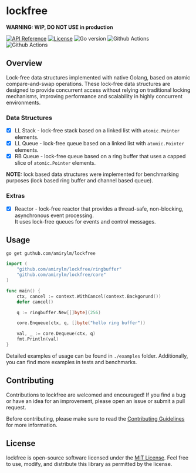 # lockfree

**WARNING: WIP, DO NOT USE in production**

[![API Reference](
https://camo.githubusercontent.com/915b7be44ada53c290eb157634330494ebe3e30a/68747470733a2f2f676f646f632e6f72672f6769746875622e636f6d2f676f6c616e672f6764646f3f7374617475732e737667
)](https://pkg.go.dev/github.com/amirylm/lockfree?tab=doc)
[![License](https://img.shields.io/badge/license-MIT-blue.svg)](https://github.com/amirylm/lockfree/blob/main/LICENSE)
![Go version](https://img.shields.io/badge/go-1.20-blue.svg)
![Github Actions](https://github.com/amirylm/lockfree/actions/workflows/lint.yml/badge.svg?branch=main)
![Github Actions](https://github.com/amirylm/lockfree/actions/workflows/test.yml/badge.svg?branch=main)

## Overview

Lock-free data structures implemented with native Golang, based on atomic compare-and-swap operations.
These lock-free data structures are designed to provide concurrent access without relying on traditional locking mechanisms, improving performance and scalability in highly concurrent environments.

### Data Structures

* [x] LL Stack - lock-free stack based on a linked list with `atomic.Pointer` elements.
* [x] LL Queue - lock-free queue based on a linked list with `atomic.Pointer` elements.
* [x] RB Queue - lock-free queue based on a ring buffer that uses a capped slice of `atomic.Pointer` elements.

**NOTE:** lock based data structures were implemented for benchmarking purposes (lock based ring buffer and channel based queue).

### Extras

* [x] Reactor - lock-free reactor that provides a thread-safe, non-blocking, asynchronous event processing. \
It uses lock-free queues for events and control messages.

## Usage

```shell
go get guthub.com/amirylm/lockfree
```

```go
import (
    "github.com/amirylm/lockfree/ringbuffer"
    "github.com/amirylm/lockfree/core"
)

func main() {
    ctx, cancel := context.WithCancel(context.Backgorund())
    defer cancel()

    q := ringbuffer.New[[]byte](256)

    core.Enqueue(ctx, q, []byte("hello ring buffer"))

    val, _ := core.Dequeue(ctx, q)
    fmt.Println(val)
}
```

Detailed examples of usage can be found in `./examples` folder. 
Additionally, you can find more examples in tests and benchmarks.

## Contributing

Contributions to lockfree are welcomed and encouraged! If you find a bug or have an idea for an improvement, please open an issue or submit a pull request.

Before contributing, please make sure to read the [Contributing Guidelines](CONTRIBUTING.md) for more information.

## License

lockfree is open-source software licensed under the [MIT License](LICENSE). Feel free to use, modify, and distribute this library as permitted by the license.
